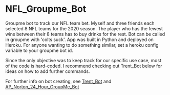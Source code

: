 # NFL_Groupme_Bot

Groupme bot to track our NFL team bet. Myself and three friends each selected 8 NFL teams for the 2020 season. The player who has the fewest wins between their 8 teams has to buy drinks for the rest. Bot can be called in groupme with 'colts suck'. App was built in Python and deployed on Heroku. For anyone wanting to do something similar, set a heroku config variable to your groupme bot id. 

Since the only objective was to keep track for our specific use case, most of the code is hard-coded. I recommend checking out Trent_Bot below for ideas on how to add further commands. 

For further info on bot creating, see [Trent_Bot](https://github.com/trentprynn/TrentBot) and [AP_Norton_24_Hour_GroupMe_Bot](http://www.apnorton.com/blog/2017/02/28/How-I-wrote-a-Groupme-Chatbot-in-24-hours/)
